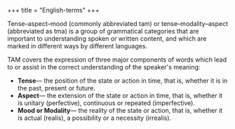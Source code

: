 +++
title = "English-terms"
+++

Tense–aspect–mood (commonly abbreviated tam) or tense–modality–aspect (abbreviated as tma) is a group of grammatical categories that are important to understanding spoken or written content, and which are marked in different ways by different languages.

TAM covers the expression of three major components of words which lead to or assist in the correct understanding of the speaker's meaning:

- **Tense**— the position of the state or action in time, that is, whether it is in the past, present or future.
- **Aspect**— the extension of the state or action in time, that is, whether it is unitary (perfective), continuous or repeated (imperfective).
- **Mood or Modality**— the reality of the state or action, that is, whether it is actual (realis), a possibility or a necessity (irrealis).

